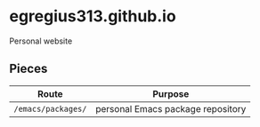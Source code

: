 # egregius313.github.io

Personal website

## Pieces

| Route | Purpose |
|-------|---------|
| `/emacs/packages/` | personal Emacs package repository |
